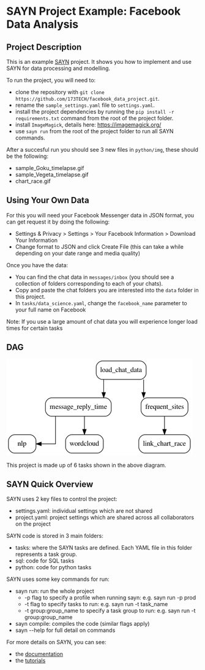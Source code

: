 # SAYN Project Example: Facebook Data Analysis

## Project Description

This is an example [SAYN](https://173tech.github.io/sayn/) project. It shows you how to implement and use SAYN for data processing and modelling.

To run the project, you will need to:

- clone the repository with `git clone https://github.com/173TECH/facebook_data_project.git`.
- rename the `sample_settings.yaml` file to `settings.yaml`.
- install the project dependencies by running the `pip install -r requirements.txt` command from the root of the project folder.
- install `ImageMagick`, details here: https://imagemagick.org/
- use `sayn run` from the root of the project folder to run all SAYN commands.

After a succesful run you should see 3 new files in `python/img`, these should be the following:
- sample_Goku_timelapse.gif
- sample_Vegeta_timelapse.gif
- chart_race.gif

## Using Your Own Data

For this you will need your Facebook Messenger data in JSON format, you can get request it by doing the following:
- Settings & Privacy > Settings > Your Facebook Information > Download Your Information 
- Change format to JSON and click Create File (this can take a while depending on your date range and media quality)

Once you have the data:
- You can find the chat data in `messages/inbox` (you should see a collection of folders corresponding to each of your chats).
- Copy and paste the chat folders you are interested into the `data` folder in this project.
- In `tasks/data_science.yaml`, change the `facebook_name` parameter to your full name on Facebook

Note: If you use a large amount of chat data you will experience longer load times for certain tasks

## DAG

![ETL](/dag.png)

This project is made up of 6 tasks shown in the above diagram.

## SAYN Quick Overview

SAYN uses 2 key files to control the project:
  - settings.yaml: individual settings which are not shared
  - project.yaml: project settings which are shared across all collaborators on the project

SAYN code is stored in 3 main folders:
  - tasks: where the SAYN tasks are defined. Each YAML file in this folder represents a task group.
  - sql: code for SQL tasks
  - python: code for python tasks

SAYN uses some key commands for run:
  - sayn run: run the whole project
    - -p flag to specify a profile when running sayn: e.g. sayn run -p prod
    - -t flag to specify tasks to run: e.g. sayn run -t task_name
    - -t group:group_name to specify a task group to run: e.g. sayn run -t group:group_name
  - sayn compile: compiles the code (similar flags apply)
  - sayn --help for full detail on commands

For more details on SAYN, you can see:
* the [documentation](https://173tech.github.io/sayn/)
* the [tutorials](https://173tech.github.io/sayn/tutorials/tutorial_part1/)
